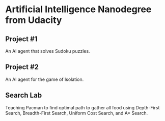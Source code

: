 # Artificial Intelligence Nanodegree from Udacity

## Project #1
An AI agent that solves Sudoku puzzles.

## Project #2
An AI agent for the game of Isolation.

## Search Lab
Teaching Pacman to find optimal path to gather all food using Depth-First Search, Breadth-First Search, Uniform Cost Search, and A* Search.
